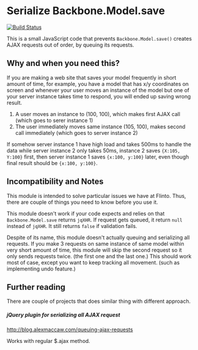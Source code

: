 # Serialize Backbone.Model.save
[![Build Status](https://travis-ci.org/flinto/serialize_backbone_model.png)](https://travis-ci.org/flinto/serialize_backbone_model)

This is a small JavaScript code that prevents `Backbone.Model.save()` creates AJAX requests out of order, by queuing its requests.

## Why and when you need this?

If you are making a web site that saves your model frequently in short amount of time, for example, you have a model that has x/y coordinates on screen and whenever your user moves an instance of the model but one of your server instance takes time to respond, you will ended up saving wrong result.

1. A user moves an instance to (100, 100), which makes first AJAX call (which goes to serer instance 1)
1. The user immediately moves same instance (105, 100), makes second call immediately (which goes to server instance 2)

If somehow server instance 1 have high load and takes 500ms to handle the data while server instance 2 only takes 50ms, instance 2 saves `{X:105, Y:100}` first, then server instance 1 saves `{x:100, y:100}` later, even though final result should be `{x:100, y:100}`.

## Incompatibility and Notes

This module is intended to solve particular issues we have at Flinto. Thus, there are couple of things you need to know before you use it.

This module doesn't work if your code expects and relies on that `Backbone.Model.save` returns `jqXHR`. If request gets queued, it return `null` instead of `jqXHR`. It still returns `false` if validation fails.

Despite of its name, this module doesn't actually queuing and serializing all requests. If you make 3 requests on same instance of same model within very short amount of time, this module will skip the second request so it only sends requests twice. (the first one and the last one.) This should work most of case, except you want to keep tracking all movement. (such as implementing undo feature.)

## Further reading

There are couple of projects that does similar thing with different approach.

##### jQuery plugin for serializing all AJAX request
  http://blog.alexmaccaw.com/queuing-ajax-requests

Works with regular $.ajax method.



